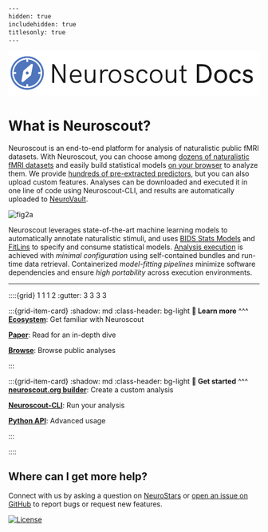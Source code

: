 
```{toctree}
---
hidden: true
includehidden: true
titlesonly: true
---
```

![logo](static/neuroscout_docs_paths.svg)

# What is Neuroscout?

Neuroscout is an end-to-end platform for analysis of naturalistic public fMRI datasets.
With Neuroscout, you can choose among [dozens of naturalistic fMRI datasets](https://neuroscout.org/datasets) and easily build statistical models [on your browser](web/builder/intro.md) to analyze them. 
We provide [hundreds of pre-extracted predictors](https://neuroscout.org/predictors), but you can also upload custom features.
Analyses can be downloaded and executed it in one line of code using Neuroscout-CLI, and results are automatically uploaded to [NeuroVault](https://www.neurovault.org/).

![fig2a](https://user-images.githubusercontent.com/2774448/163874691-c44ebc96-dd3f-4642-bf5a-0d1abd4ddbad.png)

Neuroscout leverages state-of-the-art machine learning models to automatically annotate naturalistic stimuli, and uses [BIDS Stats Models](https://bids-standard.github.io/stats-models/) and [FitLins](https://github.com/poldracklab/fitlins) to specify and consume statistical models.
[Analysis execution](cli/intro.md) is achieved with _minimal configuration_ using self-contained bundles and run-time data retrieval. Containerized _model-fitting pipelines_  minimize software dependencies and ensure _high portability_ across execution environments.

---

::::{grid} 1 1 1 2
:gutter: 3 3 3 3

:::{grid-item-card}
:shadow: md
:class-header: bg-light
**📖 Learn more**
^^^
**[Ecosystem](overview/ecosystem.md)**: Get familiar with Neuroscout

**[Paper](https://doi.org/10.1101/2022.04.05.487222)**: Read for an in-depth dive

**[Browse](https://neuroscout.org/public)**: Browse public analyses

:::

:::{grid-item-card}
:shadow: md
:class-header: bg-light
**🚀 Get started**
^^^
**[neuroscout.org builder](web/builder/intro.md)**: Create a custom analysis

**[Neuroscout-CLI](cli/intro.md)**: Run your analysis

**[Python API](python_api/overview.md)**: Advanced usage

:::

::::


## Where can I get more help?
Connect with us by asking a question on [NeuroStars](https://neurostars.org/tag/neuroscout) or [open an issue on GitHub](https://github.com/neuroscout/neuroscout/issues)
to report bugs or request new features. 


[![License](https://img.shields.io/github/license/neuroscout/neuroscout)](https://github.com/neuroscout/neuroscout)
